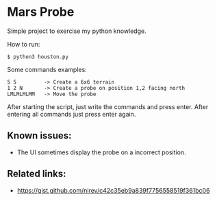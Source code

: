 # Mars Probe

Simple project to exercise my python knowledge.

How to run:
```
$ python3 houston.py
```

Some commands examples:
```
5 5         -> Create a 6x6 terrain
1 2 N       -> Create a probe on position 1,2 facing north
LMLMLMLMM   -> Move the probe
```

After starting the script, just write the commands and press enter. After entering all commands just press enter again.

## Known issues:
* The UI sometimes display the probe on a incorrect position.


## Related links:
* https://gist.github.com/nirev/c42c35eb9a839f7756558519f361bc06
